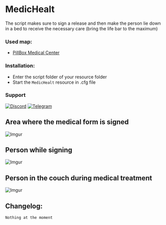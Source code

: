 # MedicHealt

The script makes sure to sign a release and then make the person lie down in a bed to receive the necessary care (bring the life bar to the maximum)

### Used map:
- [PillBox Medical Center](https://forum.cfx.re/t/release-pillbox-hospital-by-jobscraft/209288)

### Installation:
- Enter the script folder of your resource folder
- Start the `MedicHealt` resource in .cfg file

### Support
[![Discord](https://i.imgur.com/9GFVWqX.png)](https://discord.gg/Ev9WBKy) [![Telegram](https://i.imgur.com/RcZ4ALP.png)](https://t.me/Dracke)

## Area where the medical form is signed
![Imgur](https://i.imgur.com/NlCoMxo.png)
## Person while signing
![Imgur](https://i.imgur.com/MQjbGDX.jpg)
## Person in the couch during medical treatment
![Imgur](https://i.imgur.com/kFFofqU.png)

## Changelog:
`Nothing at the moment`
